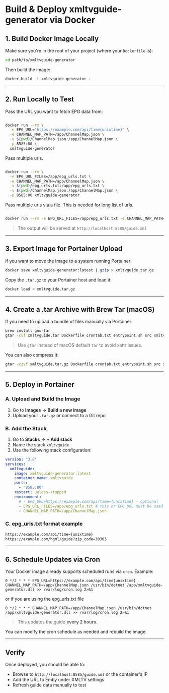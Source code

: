 # Build & Deploy xmltvguide-generator via Docker

## 1. Build Docker Image Locally
Make sure you're in the root of your project (where your `Dockerfile` is):

```bash
cd path/to/xmltvguide-generator
```

Then build the image:

```bash
docker build -t xmltvguide-generator .
```

---

## 2. Run Locally to Test
Pass the URL you want to fetch EPG data from:

```bash

docker run --rm \
  -e EPG_URL="https://example.com/api/time{unixtime}" \
  -e CHANNEL_MAP_PATH=/app/ChannelMap.json \
  -v $(pwd)/ChannelMap.json:/app/ChannelMap.json \
  -p 8585:80 \
  xmltvguide-generator

```

Pass multiple urls. 

```bash

docker run --rm \
  -e EPG_URL_FILES=/app/epg_urls.txt \
  -e CHANNEL_MAP_PATH=/app/ChannelMap.json \
  -v $(pwd)/epg_urls.txt:/app/epg_urls.txt \
  -v $(pwd)/ChannelMap.json:/app/ChannelMap.json \
  -p 8585:80 xmltvguide-generator

```

Pass multiple urls via a file. This is needed for long list of urls.

```bash

docker run --rm -e EPG_URL_FILES=/app/epg_urls.txt -e CHANNEL_MAP_PATH=/app/ChannelMap.json -v $(pwd)/ChannelMap.json:/app/ChannelMap.json -p 8585:80 xmltvguide-generator

```

> The output will be served at `http://localhost:8585/guide.xml`

---

## 3. Export Image for Portainer Upload
If you want to move the image to a system running Portainer:

```bash
docker save xmltvguide-generator:latest | gzip > xmltvguide.tar.gz
```

Copy the `.tar.gz` to your Portainer host and load it:

```bash
docker load < xmltvguide.tar.gz
```

---

## 4. Create a .tar Archive with Brew Tar (macOS)
If you need to upload a bundle of files manually via Portainer:

```bash
brew install gnu-tar
gtar -cvf xmltvguide.tar Dockerfile crontab.txt entrypoint.sh src xmltvguide-generator.csproj xmltvguide-generator.sln
```

> Use `gtar` instead of macOS default `tar` to avoid xattr issues.

You can also compress it:
```bash
gtar -czvf xmltvguide.tar.gz Dockerfile crontab.txt entrypoint.sh src xmltvguide-generator.csproj xmltvguide-generator.sln ChannelMap.json
```

---

## 5. Deploy in Portainer

### A. Upload and Build the Image
1. Go to **Images** → **Build a new image**
2. Upload your `.tar.gz` or connect to a Git repo

### B. Add the Stack
1. Go to **Stacks** → **+ Add stack**
2. Name the stack `xmltvguide`
3. Use the following stack configuration:

```yaml
version: "3.8"
services:
  xmltvguide:
    image: xmltvguide-generator:latest
    container_name: xmltvguide
    ports:
      - "8585:80"
    restart: unless-stopped
    environment:
      # - EPG_URL=https://example.com/api/time={unixtime} - optional
      - EPG_URL_FILES=/app/epg_urls.txt # this or EPG_URL must be used to set the EPG source(s)
      - CHANNEL_MAP_PATH=/app/ChannelMap.json
```

### C. epg_urls.txt format example 

```txt
https://example.com/api/time={unixtime} 
https://example.com/hgml/guide?zip_code=30303
```

---

## 6. Schedule Updates via Cron
Your Docker image already supports scheduled runs via `cron`. Example:

```cron
0 */2 * * * EPG_URL=https://example.com/api/time{unixtime} CHANNEL_MAP_PATH=/app/ChannelMap.json /usr/bin/dotnet /app/xmltvguide-generator.dll >> /var/log/cron.log 2>&1
```

or if you are using the epg_urls.txt file 

```cron
0 */2 * * * CHANNEL_MAP_PATH=/app/ChannelMap.json /usr/bin/dotnet /app/xmltvguide-generator.dll >> /var/log/cron.log 2>&1
```

> This updates the guide **every 2 hours**.

You can modify the cron schedule as needed and rebuild the image.

---

## Verify
Once deployed, you should be able to:

- Browse to `http://localhost:8585/guide.xml` or the container's IP
- Add the URL to Emby under XMLTV settings
- Refresh guide data manually to test
